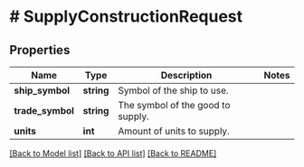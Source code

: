 # # SupplyConstructionRequest

## Properties

Name | Type | Description | Notes
------------ | ------------- | ------------- | -------------
**ship_symbol** | **string** | Symbol of the ship to use. |
**trade_symbol** | **string** | The symbol of the good to supply. |
**units** | **int** | Amount of units to supply. |

[[Back to Model list]](../../README.md#models) [[Back to API list]](../../README.md#endpoints) [[Back to README]](../../README.md)
